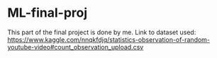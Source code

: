 # ML-final-proj
This part of the final project is done by me. 
Link to dataset used:
https://www.kaggle.com/nnqkfdjq/statistics-observation-of-random-youtube-video#count_observation_upload.csv
